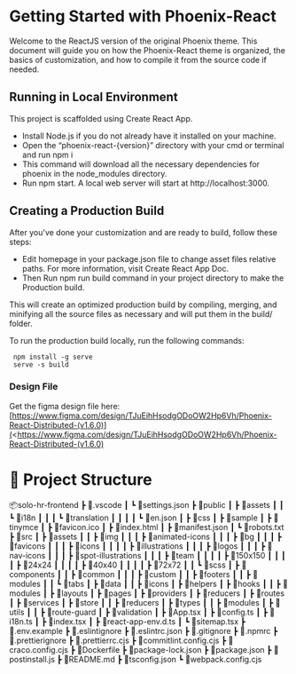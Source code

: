 # Getting Started with Phoenix-React

Welcome to the ReactJS version of the original Phoenix theme. This document will guide you on how the Phoenix-React theme is organized, the basics of customization, and how to compile it from the source code if needed.

## Running in Local Environment

This project is scaffolded using Create React App.

- Install Node.js if you do not already have it installed on your machine.
- Open the “phoenix-react-{version}” directory with your cmd or terminal and run npm i
- This command will download all the necessary dependencies for phoenix in the node_modules directory.
- Run npm start. A local web server will start at http://localhost:3000.

## Creating a Production Build

After you've done your customization and are ready to build, follow these steps:

- Edit homepage in your package.json file to change asset files relative paths. For more information, visit Create React App Doc.
- Then Run npm run build command in your project directory to make the Production build.

This will create an optimized production build by compiling, merging, and minifying all the source files as necessary and will put them in the build/ folder.

To run the production build locally, run the following commands:

```shell
 npm install -g serve
 serve -s build
```

### Design File

Get the figma design file here:
[https://www.figma.com/design/TJuEihHsodgODoOW2Hp6Vh/Phoenix-React-Distributed-(v1.6.0)](<https://www.figma.com/design/TJuEihHsodgODoOW2Hp6Vh/Phoenix-React-Distributed-(v1.6.0)

# 📁 Project Structure

📦solo-hr-frontend
┣ 📂.vscode
┃ ┗ 📜settings.json
┣ 📂public
┃ ┣ 📂assets
┃ ┃ ┗ 📂i18n
┃ ┃ ┃ ┗ 📂translation
┃ ┃ ┃ ┃ ┗ 📜en.json
┃ ┣ 📂css
┃ ┣ 📂sample
┃ ┣ 📂tinymce
┃ ┣ 📜favicon.ico
┃ ┣ 📜index.html
┃ ┣ 📜manifest.json
┃ ┗ 📜robots.txt
┣ 📂src
┃ ┣ 📂assets
┃ ┃ ┣ 📂img
┃ ┃ ┃ ┣ 📂animated-icons
┃ ┃ ┃ ┣ 📂bg
┃ ┃ ┃ ┣ 📂favicons
┃ ┃ ┃ ┣ 📂icons
┃ ┃ ┃ ┃ ┣ 📂illustrations
┃ ┃ ┃ ┣ 📂logos
┃ ┃ ┃ ┣ 📂nav-icons
┃ ┃ ┃ ┣ 📂spot-illustrations
┃ ┃ ┃ ┣ 📂team
┃ ┃ ┃ ┃ ┣ 📂150x150
┃ ┃ ┃ ┃ ┣ 📂24x24
┃ ┃ ┃ ┃ ┣ 📂40x40
┃ ┃ ┃ ┃ ┣ 📂72x72
┃ ┃ ┗ 📂scss
┃ ┣ 📂components
┃ ┃ ┣ 📂common
┃ ┃ ┃ ┣ 📂custom
┃ ┃ ┣ 📂footers
┃ ┃ ┣ 📂modules
┃ ┃ ┗ 📂tabs
┃ ┣ 📂data
┃ ┃ ┣ 📂icons
┃ ┣ 📂helpers
┃ ┣ 📂hooks
┃ ┃ ┣ 📂modules
┃ ┣ 📂layouts
┃ ┣ 📂pages
┃ ┣ 📂providers
┃ ┣ 📂reducers
┃ ┣ 📂routes
┃ ┣ 📂services
┃ ┣ 📂store
┃ ┃ ┣ 📂reducers
┃ ┣ 📂types
┃ ┃ ┣ 📂modules
┃ ┣ 📂utils
┃ ┃ ┣ 📂route-guard
┃ ┣ 📂validation
┃ ┣ 📜App.tsx
┃ ┣ 📜config.ts
┃ ┣ 📜i18n.ts
┃ ┣ 📜index.tsx
┃ ┣ 📜react-app-env.d.ts
┃ ┗ 📜sitemap.tsx
┣ 📜.env.example
┣ 📜.eslintignore
┣ 📜.eslintrc.json
┣ 📜.gitignore
┣ 📜.npmrc
┣ 📜.prettierignore
┣ 📜.prettierrc.cjs
┣ 📜commitlint.config.cjs
┣ 📜craco.config.cjs
┣ 📜Dockerfile
┣ 📜package-lock.json
┣ 📜package.json
┣ 📜postinstall.js
┣ 📜README.md
┣ 📜tsconfig.json
┗ 📜webpack.config.cjs
